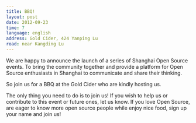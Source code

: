 ```yaml
---
title: BBQ!
layout: post
date: 2012-09-23
time: 7
language: english
address: Gold Cider, 424 Yanping Lu
road: near Kangding Lu
---
```


We are happy to announce the launch of a series of Shanghai Open Source events. To bring the community together and provide a platform for Open Source enthusiasts in Shanghai to communicate and share their thinking.

So join us for a BBQ at the Gold Cider who are kindly hosting us.

The only thing you need to do is to join us! If you wish to help us or contribute to this event or future ones, let us know. If you love Open Source, are eager to know more open source people while enjoy nice food, sign up your name and join us!
